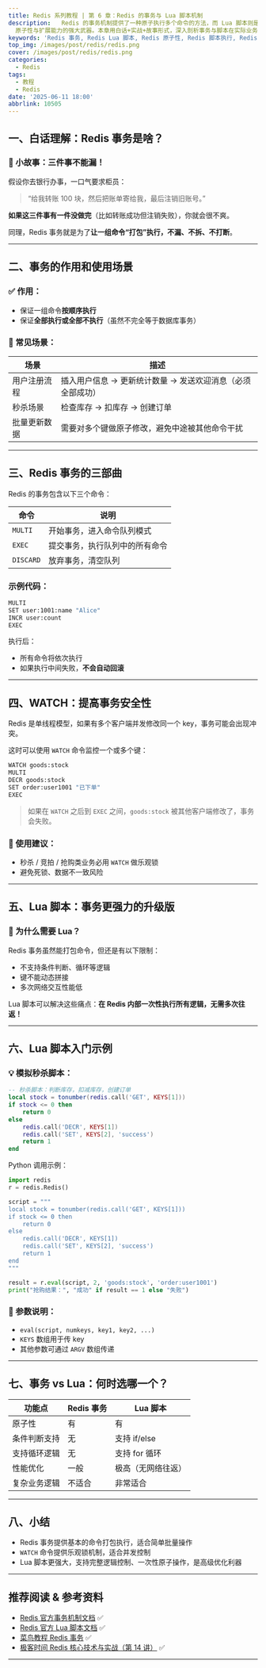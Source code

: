 ```yaml
---
title: Redis 系列教程 | 第 6 章：Redis 的事务与 Lua 脚本机制
description:   Redis 的事务机制提供了一种原子执行多个命令的方法，而 Lua 脚本则是提升 Redis
  原子性与扩展能力的强大武器。本章用白话+实战+故事形式，深入剖析事务与脚本在实际业务中的作用。
keywords: 'Redis 事务, Redis Lua 脚本, Redis 原子性, Redis 脚本执行, Redis 教程'
top_img: /images/post/redis/redis.png
cover: /images/post/redis/redis.png
categories:
  - Redis
tags:
  - 教程
  - Redis
date: '2025-06-11 18:00'
abbrlink: 10505
---
```


## 一、白话理解：Redis 事务是啥？

### 📖 小故事：三件事不能漏！

假设你去银行办事，一口气要求柜员：

> “给我转账 100 块，然后把账单寄给我，最后注销旧账号。”

**如果这三件事有一件没做完**（比如转账成功但注销失败），你就会很不爽。

同理，Redis 事务就是为了**让一组命令“打包”执行，不漏、不拆、不打断**。

---

## 二、事务的作用和使用场景

### ✅ 作用：

* 保证一组命令**按顺序执行**
* 保证**全部执行或全部不执行**（虽然不完全等于数据库事务）

### 💼 常见场景：

| 场景     | 描述                               |
| ------ | -------------------------------- |
| 用户注册流程 | 插入用户信息 → 更新统计数量 → 发送欢迎消息（必须全部成功） |
| 秒杀场景   | 检查库存 → 扣库存 → 创建订单                |
| 批量更新数据 | 需要对多个键做原子修改，避免中途被其他命令干扰          |

---

## 三、Redis 事务的三部曲

Redis 的事务包含以下三个命令：

| 命令        | 说明              |
| --------- | --------------- |
| `MULTI`   | 开始事务，进入命令队列模式   |
| `EXEC`    | 提交事务，执行队列中的所有命令 |
| `DISCARD` | 放弃事务，清空队列       |

### 示例代码：

```bash
MULTI
SET user:1001:name "Alice"
INCR user:count
EXEC
```

执行后：

* 所有命令将依次执行
* 如果执行中间失败，**不会自动回滚**

---

## 四、WATCH：提高事务安全性

Redis 是单线程模型，如果有多个客户端并发修改同一个 key，事务可能会出现冲突。

这时可以使用 `WATCH` 命令监控一个或多个键：

```bash
WATCH goods:stock
MULTI
DECR goods:stock
SET order:user1001 "已下单"
EXEC
```

> 如果在 `WATCH` 之后到 `EXEC` 之间，`goods:stock` 被其他客户端修改了，事务会失败。

### 🎯 使用建议：

* 秒杀 / 竞拍 / 抢购类业务必用 `WATCH` 做乐观锁
* 避免死锁、数据不一致风险

---

## 五、Lua 脚本：事务更强力的升级版

### 🧠 为什么需要 Lua？

Redis 事务虽然能打包命令，但还是有以下限制：

* 不支持条件判断、循环等逻辑
* 键不能动态拼接
* 多次网络交互性能低

Lua 脚本可以解决这些痛点：**在 Redis 内部一次性执行所有逻辑，无需多次往返！**

---

## 六、Lua 脚本入门示例

### 💡 模拟秒杀脚本：

```lua
-- 秒杀脚本：判断库存，扣减库存，创建订单
local stock = tonumber(redis.call('GET', KEYS[1]))
if stock <= 0 then
    return 0
else
    redis.call('DECR', KEYS[1])
    redis.call('SET', KEYS[2], 'success')
    return 1
end
```

Python 调用示例：

```python
import redis
r = redis.Redis()

script = """
local stock = tonumber(redis.call('GET', KEYS[1]))
if stock <= 0 then
    return 0
else
    redis.call('DECR', KEYS[1])
    redis.call('SET', KEYS[2], 'success')
    return 1
end
"""

result = r.eval(script, 2, 'goods:stock', 'order:user1001')
print("抢购结果：", "成功" if result == 1 else "失败")
```

### 🧩 参数说明：

* `eval(script, numkeys, key1, key2, ...)`
* `KEYS` 数组用于传 key
* 其他参数可通过 `ARGV` 数组传递

---

## 七、事务 vs Lua：何时选哪一个？

| 功能点    | Redis 事务 | Lua 脚本     |
| ------ | -------- | ---------- |
| 原子性    | 有        | 有          |
| 条件判断支持 | 无        | 支持 if/else |
| 支持循环逻辑 | 无        | 支持 for 循环  |
| 性能优化   | 一般       | 极高（无网络往返）  |
| 复杂业务逻辑 | 不适合      | 非常适合       |

---

## 八、小结

* Redis 事务提供基本的命令打包执行，适合简单批量操作
* `WATCH` 命令提供乐观锁机制，适合并发控制
* Lua 脚本更强大，支持完整逻辑控制、一次性原子操作，是高级优化利器

---

## 推荐阅读 & 参考资料

* [Redis 官方事务机制文档](https://redis.io/docs/interact/transactions/) ✅
* [Redis 官方 Lua 脚本文档](https://redis.io/docs/manual/programmability/eval-intro/) ✅
* [菜鸟教程 Redis 事务](https://www.runoob.com/redis/redis-transactions.html) ✅
* [极客时间 Redis 核心技术与实战（第 14 讲）](https://time.geekbang.org/course/intro/100009601) ✅

---